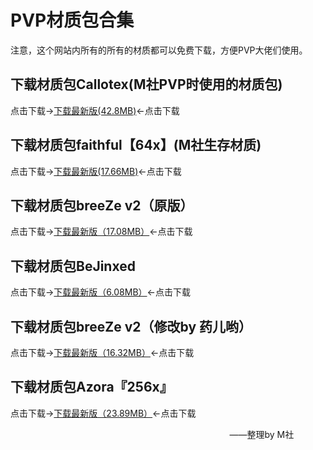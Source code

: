# PVP材质包合集

注意，这个网站内所有的所有的材质都可以免费下载，方便PVP大佬们使用。

## 下载材质包Callotex(M社PVP时使用的材质包)

点击下载→[下载最新版(42.8MB)](https://pan.baidu.com/s/1O2ve0mSJX7F_MISNP9Alag)←点击下载

## 下载材质包faithful【64x】(M社生存材质)
 
点击下载→[下载最新版(17.66MB)](https://pan.baidu.com/s/1W2VG301t1YHU5u8XtLtlPw)←点击下载
## 下载材质包breeZe v2（原版）

点击下载→[下载最新版（17.08MB）](https://pan.baidu.com/s/164BeLU4x7jOOf_Zs6NgfFA)←点击下载

## 下载材质包BeJinxed

点击下载→[下载最新版（6.08MB）](https://pan.baidu.com/s/1KksT-NvVDrlmmCvXbaVrRw)←点击下载

## 下载材质包breeZe v2（修改by 药儿哟）

点击下载→[下载最新版（16.32MB）](https://pan.baidu.com/s/1Vk1bZVZGUXLWhfdhQoZ5pg)←点击下载

## 下载材质包Azora『256x』

点击下载→[下载最新版（23.89MB）](https://pan.baidu.com/s/1KgPPhtzj_WTZQ9bbWkj1ow)←点击下载

                                                                                          ——整理by M社
